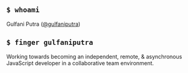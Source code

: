 ## `$ whoami` 

Gulfani Putra ([@gulfaniputra](https://github.com/gulfaniputra))

<!--
**gulfaniputra/gulfaniputra** is a ✨ _special_ ✨ repository because its `README.md` (this file) appears on your GitHub profile.

Here are some ideas to get you started:

- 🔭 I’m currently working on ...
- 🌱 I’m currently learning ...
- 👯 I’m looking to collaborate on ...
- 🤔 I’m looking for help with ...
- 💬 Ask me about ...
- 📫 How to reach me: ...
- 😄 Pronouns: ...
- ⚡ Fun fact: ...
-->

## `$ finger gulfaniputra` 

Working towards becoming an independent, remote, & asynchronous JavaScript developer in a collaborative team environment.
